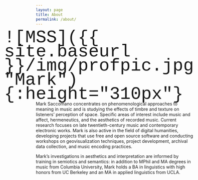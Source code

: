 ```yaml
---
layout: page
title: About
permalink: /about/
---
```

<style>
#foto {
  float: right;
  padding-left: 25px;
  font-size: 400%;
  font-family: algerian, courier;
  line-height: 80%;
  border-width: medium
}
</style>

<span id = "foto">
![MSS]({{ site.baseurl }}/img/profpic.jpg "Mark"){:height="310px"}
</span>
Mark Saccomano concentrates on phenomenological approaches to meaning in music and is studying the effects of timbre and texture on listeners’ perception of space. Specific areas of interest include music and affect, hermeneutics, and the aesthetics of recorded music. Current research focuses on late twentieth-century music and contemporary electronic works. Mark is also active in the field of digital humanities, developing projects that use free and open source software and conducting workshops on geovisualization techniques, project development, archival data collection, and music encoding practices.

Mark’s investigations in aesthetics and interpretation are informed by training in semiotics and semantics: in addition to MPhil and MA degrees in music from Columbia University, Mark holds a BA in linguistics with high honors from UC Berkeley and an MA in applied linguistics from&nbsp;UCLA.
